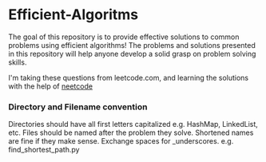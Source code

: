 # Efficient-Algoritms

The goal of this repository is to provide effective solutions to common problems using efficient algorithms!
The problems and solutions presented in this repository will help anyone develop a solid grasp on problem solving skills.

I'm taking these questions from leetcode.com, and learning the solutions with the help of [neetcode]([url](https://neetcode.io/roadmap)https://neetcode.io/roadmap)

### Directory and Filename convention

Directories should have all first letters capitalized e.g. HashMap, LinkedList, etc.
Files should be named after the problem they solve. Shortened names are fine if they make sense. Exchange spaces for _underscores. e.g. find_shortest_path.py
